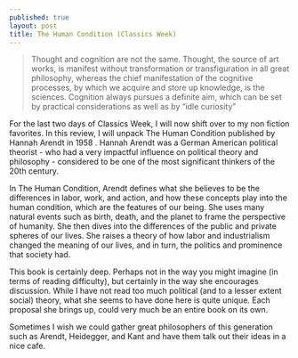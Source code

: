 ```yaml
---
published: true
layout: post
title: The Human Condition (Classics Week)
---
```

> Thought and cognition are not the same. Thought, the source of art works, is manifest without transformation or transfiguration in all great philosophy, whereas the chief manifestation of the cognitive processes, by which we acquire and store up knowledge, is the sciences. Cognition always pursues a definite aim, which can be set by practical considerations as well as by “idle curiosity”

For the last two days of Classics Week, I will now shift over to my non fiction favorites. In this review, I will unpack The Human Condition published by Hannah Arendt in 1958 . Hannah Arendt was a German American political theorist - who had a very impactful influence on political theory and philosophy - considered to be one of the most significant thinkers of the 20th century.

In The Human Condition, Arendt defines what she believes to be the differences in labor, work, and action, and how these concepts play into the human condition, which are the features of our being. She uses many natural events such as birth, death, and the planet to frame the perspective of humanity. She then dives into the differences of the public and private spheres of our lives. She raises a theory of how labor and industrialism changed the meaning of our lives, and in turn, the politics and prominence that society had.

This book is certainly deep. Perhaps not in the way you might imagine (in terms of reading difficulty), but certainly in the way she encourages discussion. While I have not read too much political (and to a lesser extent social) theory, what she seems to have done here is quite unique. Each proposal she brings up, could very much be an entire book on its own.

Sometimes I wish we could gather great philosophers of this generation such as Arendt, Heidegger, and Kant and have them talk out their ideas in a nice cafe.
